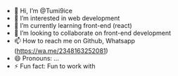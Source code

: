 - 👋 Hi, I’m @Tumi9ice
- 👀 I’m interested in web development
- 🌱 I’m currently learning front-end (react)
- 💞️ I’m looking to collaborate on front-end development
- 📫 How to reach me on Github, Whatsapp (https://wa.me/2348163252081)
- 😄 Pronouns: ...
- ⚡ Fun fact: Fun to work with

<!---
Tumi9ice/Tumi9ice is a ✨ special ✨ repository because its `README.md` (this file) appears on your GitHub profile.
You can click the Preview link to take a look at your changes.
--->
